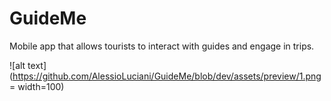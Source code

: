# GuideMe
Mobile app that allows tourists to interact with guides and engage in trips.


![alt text](https://github.com/AlessioLuciani/GuideMe/blob/dev/assets/preview/1.png = width=100)
